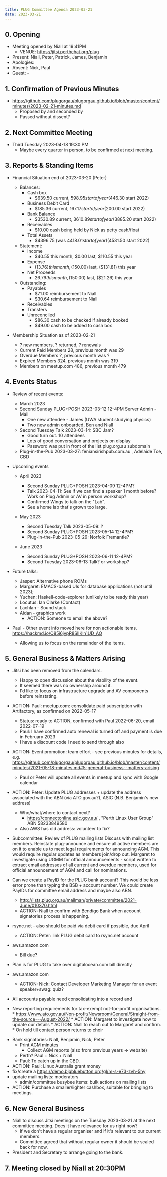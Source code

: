 ```yaml
---
title: PLUG Committee Agenda 2023-03-21
date: 2023-03-21
---
```


## 0. Opening
* Meeting opened by Niall at 19:41PM
  * VENUE: https://jitsi.perthchat.org/plug
* Present: Niall, Peter, Patrick, James, Benjamin
* Apologies: 
* Absent: Nick, Paul
* Guest: -

## 1. Confirmation of Previous Minutes
* https://github.com/plugorgau/plugorgau.github.io/blob/master/content/minutes/2023-02-21-minutes.md
  * Proposed by      and seconded by 
  * Passed without dissent? 

## 2. Next Committee Meeting
* Third Tuesday 2023-04-18 19:30 PM
  * Maybe every quarter in person, to be confirmed at next meeting.

## 3. Reports & Standing Items
* Financial Situation end of 2023-03-20 (Peter)
  * Balances:
    * Cash box
      * $639.50 current, $598.95 start of year ($446.30 start 2022)
    * Business Debit Card
      * $185.36 current, $167.17 start of year ($200.00 start 2022)
    * Bank Balance
      * $3530.89 current, $3610.89 start of year ($3885.20 start 2022)
    * Receivables
      * $10.00 cash being held by Nick as petty cash/float
    * Total Assets
      * $4396.75 (was $4418.01 start of year) ($4531.50 start 2022)
  * Statement:
    * Income
      * $40.55 this month, $0.00 last, $110.55 this year
    * Expense
      * ($13.76) this month, ($150.00) last, ($131.81) this year
    * Net Proceeds
      * $26.79 this month, ($150.00) last, ($21.26) this year
  * Outstanding:
      * Payables
          * $71.00 reimbursement to Niall
          * $30.64 reimbursement to Niall
      * Receivables
      * Transfers
      * Unreconciled
          * $86.30 cash to be checked if already booked
          * $49.00 cash to be added to cash box
  

* Membership Situation as of 2023-02-21
  - ? new members, ? returned, ? renewals
  - Current Paid Members 28, previous month was 29
  - Overdue Members ?, previous month was ?
  - Expired Members 324, previous month was 319
  - Members on meetup.com 486, previous month 479

## 4. Events Status
* Review of recent events:
   * March 2023
    * Second Sunday PLUG+POSH 2023-03-12 12-4PM Server Admin - Mail
      * One new attendee - James (UWA student studying physics)
      * Two new admin onboarded, Ben and Niall
    * Second Tuesday Talk 2023-03-14: SBC Jam?
      * Good turn out. 10 attendees
      * Lots of good conversation and projects on display
      * Password was put in front of the list.plug.org.au subdomain
    * Plug-in-the-Pub 2023-03-27: feniansirishpub.com.au , Adelaide Tce, CBD


* Upcoming events
 

  * April 2023
    * Second Sunday PLUG+POSH 2023-04-09 12-4PM?
    * Talk 2023-04-11: See if we can find a speaker 1 month before? Work on Plug Admin or AV in person workshop?
    * Confirmed Wings to talk on the "Lab". 
    * See a home lab that's grown too large.
    

  * May 2023
    * Second Tuesday Talk 2023-05-09: ?
    * Second Sunday PLUG+POSH 2023-05-14 12-4PM?
    * Plug-in-the-Pub 2023-05-29: Norfolk Fremantle?

  * June 2023
    * Second Sunday PLUG+POSH 2023-06-11 12-4PM?
    * Second Tuesday 2023-06-13 Talk? or workshop?

* Future talks: 
  * Jasper: Alternative phone ROMs
  * Margaret: EMACS-based UIs for database applications (not until 2023);
  * Yuchen: Haskell-code-explorer (unlikely to be ready this year)
  * Locutus: Ian Clarke (Contact)
  * Lachlan - Sound stack
  * Aidan - graphics work
    * ACTION: Someone to email the above?

* Paul - Other event info moved here for non actionable items. https://hackmd.io/O85j6jvpR8SlIKln1UD_AQ
    * Allowing us to focus on the remainder of the items.
    

## 5. General Business & Matters Arising
* Jitsi has been removed from the calendars.
    * Happy to open discussion about the viability of the event.
    * It seemed there was no ownership around it.
    * I'd like to focus on infrastructure upgrade and AV components before reinstating.


* ACTION: Paul: meetup.com: consolidate paid subscription with Artifactory, as confirmed on 2022-05-17
  * Status: ready to ACTION, confirmed with Paul 2022-06-20, email 2022-07-19
  * Paul: I have confirmed auto renewal is turned off and payment is due in February 2023
  * I have a discount code I need to send through also

* ACTION: Event promotion: team effort - see previous minutes for details, e.g. https://github.com/plugorgau/plugorgau.github.io/blob/master/content/minutes/2021-05-18-minutes.md#5-general-business--matters-arising
  * Paul or Peter will update all events in meetup and sync with Google calendar

* ACTION: Peter: Update PLUG addresses + update the address associated with the ABN (via ATO.gov.au?), ASIC (N.B. Benjamin's new address)
  * Who/what/where to contact next?
    * https://connectonline.asic.gov.au/ , "Perth Linux User Group" ABN 58233849580
  * Also AWS has old address: volunteer to fix?

* Subcommittee: Review of PLUG mailing lists Discuss with mailing list members. Reinstate plug-announce and ensure all active members are on it to enable us to meet legal requirements for announcing AGM. This would require regular updates as members join/drop out. Margaret to investigate using UGMM for official announcements - script written to extract email addresses of all current and overdue members, used for official announcement of AGM and call for nominations.

* Can we create a [PayID](https://payid.com.au/) for the PLUG bank account? This would be less error prone than typing the BSB + account number. We could create PayIDs for committee email address and maybe also ABN.
    * http://lists.plug.org.au/mailman/private/committee/2021-June/010370.html
    * ACTION: Niall to confirm with Bendigo Bank when account signatories process is happening.

* rsync.net - also should be paid via debit card if possible, due April
  * ACTION: Peter: link PLUG debit card to rsync.net account
* aws.amazon.com
  * Bill due?
* Plan is for PLUG to take over digitalocean.com bill directly
* aws.amazon.com
  * ACTION: Nick: Contact Developer Marketing Manager for an event speaker+swag: quiz?

* All accounts payable need consolidating into a record and 

* New reporting requirements for tax-exempt not-for-profit organisations.
      * https://www.ato.gov.au/Non-profit/Newsroom/General/Straight-from-the-source---August-2022/
      * ACTION: Margaret to investigate how to update our details
      * ACTION: Niall to reach out to Margaret and confirm.
        * On hold till contact person returns to choir

- Bank signatories: Niall, Benjamin, Nick, Peter
  - Print AGM minutes
    - Collect AGM reports (also from previous years -> website)
  - Perth? Paul + Nick + Niall
  - Paul: To catch up in the CBD.
- ACTION: Paul: Linux Australia grant money
- fix/create a https://demo.bigbluebutton.org/gl/m-s-e73-zvh-5hy
- update mailing lists: moderators
  - admin/committee busybee items: bulk actions on mailing lists
- ACTION: Purchase a smaller/lighter cashbox, suitable for bringing to meetings.


## 6. New General Business
- Niall to discuss Jitsi meetings on the Tuesday 2023-03-21 at the next committee meeting. Does it have relevance for us right now?
  - If we don't have a regular organiser and if it's relevant to our current members.
  - Committee agreed that without regular owner it should be scaled back for now.
- President and Secretary to arrange going to the bank.

## 7. Meeting closed by Niall at 20:30PM

